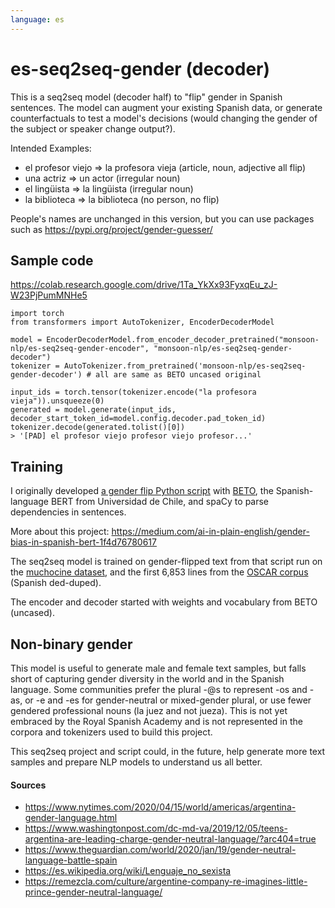 ```yaml
---
language: es
---
```


# es-seq2seq-gender (decoder)

This is a seq2seq model (decoder half) to "flip" gender in Spanish sentences.
The model can augment your existing Spanish data, or generate counterfactuals
to test a model's decisions (would changing the gender of the subject or speaker change output?).

Intended Examples:

- el profesor viejo => la profesora vieja (article, noun, adjective all flip)
- una actriz => un actor (irregular noun)
- el lingüista => la lingüista (irregular noun)
- la biblioteca => la biblioteca (no person, no flip)

People's names are unchanged in this version, but you can use packages
such as https://pypi.org/project/gender-guesser/

## Sample code

https://colab.research.google.com/drive/1Ta_YkXx93FyxqEu_zJ-W23PjPumMNHe5

```
import torch
from transformers import AutoTokenizer, EncoderDecoderModel

model = EncoderDecoderModel.from_encoder_decoder_pretrained("monsoon-nlp/es-seq2seq-gender-encoder", "monsoon-nlp/es-seq2seq-gender-decoder")
tokenizer = AutoTokenizer.from_pretrained('monsoon-nlp/es-seq2seq-gender-decoder') # all are same as BETO uncased original

input_ids = torch.tensor(tokenizer.encode("la profesora vieja")).unsqueeze(0)
generated = model.generate(input_ids, decoder_start_token_id=model.config.decoder.pad_token_id)
tokenizer.decode(generated.tolist()[0])
> '[PAD] el profesor viejo profesor viejo profesor...'
```

## Training

I originally developed 
<a href="https://github.com/MonsoonNLP/el-la">a gender flip Python script</a>
with 
<a href="https://huggingface.co/dccuchile/bert-base-spanish-wwm-uncased">BETO</a>,
the Spanish-language BERT from Universidad de Chile,
and spaCy to parse dependencies in sentences.

More about this project: https://medium.com/ai-in-plain-english/gender-bias-in-spanish-bert-1f4d76780617

The seq2seq model is trained on gender-flipped text from that script run on the
<a href="https://huggingface.co/datasets/muchocine">muchocine dataset</a>, 
and the first 6,853 lines from the
<a href="https://oscar-corpus.com/">OSCAR corpus</a>
(Spanish ded-duped).

The encoder and decoder started with weights and vocabulary from BETO (uncased).

## Non-binary gender

This model is useful to generate male and female text samples, but falls
short of capturing gender diversity in the world and in the Spanish
language. Some communities prefer the plural -@s to represent
-os and -as, or -e and -es for gender-neutral or mixed-gender plural,
or use fewer gendered professional nouns (la juez and not jueza). This is not yet
embraced by the Royal Spanish Academy 
and is not represented in the corpora and tokenizers used to build this project.

This seq2seq project and script could, in the future, help generate more text samples 
and prepare NLP models to understand us all better.

#### Sources

- https://www.nytimes.com/2020/04/15/world/americas/argentina-gender-language.html
- https://www.washingtonpost.com/dc-md-va/2019/12/05/teens-argentina-are-leading-charge-gender-neutral-language/?arc404=true
- https://www.theguardian.com/world/2020/jan/19/gender-neutral-language-battle-spain
- https://es.wikipedia.org/wiki/Lenguaje_no_sexista
- https://remezcla.com/culture/argentine-company-re-imagines-little-prince-gender-neutral-language/
